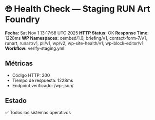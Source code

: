 # 🌐 Health Check — Staging RUN Art Foundry
**Fecha:** Sat Nov  1 13:17:58 UTC 2025
**HTTP Status:** OK
**Response Time:** 1228ms
**WP Namespaces:** oembed/1.0, briefing/v1, contact-form-7/v1, runart, runart/v1, pll/v1, wp/v2, wp-site-health/v1, wp-block-editor/v1
**Workflow:** verify-staging.yml

## Métricas
- Código HTTP: 200
- Tiempo de respuesta: 1228ms
- Endpoint verificado: /wp-json/

## Estado
✅ Todos los sistemas operativos
